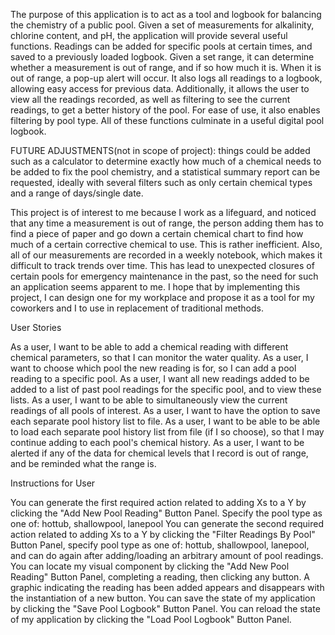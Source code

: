 The purpose of this application is to act as a tool and logbook for balancing the chemistry of a public pool. Given a set of measurements for alkalinity, chlorine content, and pH, the application will provide several useful functions. Readings can be added for specific pools at certain times, and saved to a previously loaded logbook. Given a set range, it can determine whether a measurement is out of range, and if so how much it is. When it is out of range, a pop-up alert will occur. It also logs all readings to a logbook, allowing easy access for previous data. Additionally, it allows the user to view all the readings recorded, as well as filtering to see the current readings, to get a better history of the pool. For ease of use, it also enables filtering by pool type. All of these functions culminate in a useful digital pool logbook.

FUTURE ADJUSTMENTS(not in scope of project): things could be added such as a calculator to determine exactly how much of a chemical needs to be added to fix the pool chemistry, and a statistical summary report can be requested, ideally with several filters such as only certain chemical types and a range of days/single date.

This project is of interest to me because I work as a lifeguard, and noticed that any time a measurement is out of range, the person adding them has to find a piece of paper and go down a certain chemical chart to find how much of a certain corrective chemical to use. This is rather inefficient. Also, all of our measurements are recorded in a weekly notebook, which makes it difficult to track trends over time. This has lead to unexpected closures of certain pools for emergency maintenance in the past, so the need for such an application seems apparent to me. I hope that by implementing this project, I can design one for my workplace and propose it as a tool for my coworkers and I to use in replacement of traditional methods.







User Stories


As a user, I want to be able to add a chemical reading with different chemical parameters, so that I can monitor the water quality.
As a user, I want to choose which pool the new reading is for, so I can add a pool reading to a specific pool.
As a user, I want all new readings added to be added to a list of past pool readings for the specific pool, and to view these lists.
As a user, I want to be able to simultaneously view the current readings of all pools of interest.
As a user, I want to have the option to save each separate pool history list to file.
As a user, I want to be able to be able to load each separate pool history list from file (if I so choose), so that I may continue adding to each pool's chemical history.
As a user, I want to be alerted if any of the data for chemical levels that I record is out of range, and be reminded what the range is.


Instructions for User


You can generate the first required action related to adding Xs to a Y by clicking the "Add New Pool Reading" Button Panel. Specify the pool type as one of: hottub, shallowpool, lanepool
You can generate the second required action related to adding Xs to a Y by clicking the "Filter Readings By Pool" Button Panel, specify pool type as one of: hottub, shallowpool, lanepool, and can do again after adding/loading an arbitrary amount of pool readings.
You can locate my visual component by clicking the "Add New Pool Reading" Button Panel, completing a reading, then clicking any button. A graphic indicating the reading has been added appears and disappears with the instantiation of a new button.
You can save the state of my application by clicking the "Save Pool Logbook" Button Panel.
You can reload the state of my application by clicking the "Load Pool Logbook" Button Panel.
